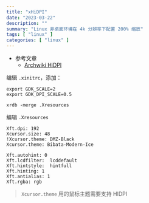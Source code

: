```yaml
---
title: "xHiDPI"
date: "2023-03-22"
description: ""
summary: "Linux 非桌面环境在 4k 分辨率下配置 200% 缩放"
tags: [ "linux" ]
categories: [ "linux" ]
---
```


- 参考文章
  - [Archwiki HiDPI](https://wiki.archlinux.org/title/HiDPI)

编辑 `.xinitrc`，添加：

```
export GDK_SCALE=2
export GDK_DPI_SCALE=0.5

xrdb -merge .Xresources
```


编辑 `.Xresources`

```
Xft.dpi: 192
Xcursor.size: 48
!Xcursor.theme: DMZ-Black
Xcursor.theme: Bibata-Modern-Ice

Xft.autohint: 0
Xft.lcdfilter:  lcddefault
Xft.hintstyle:  hintfull
Xft.hinting: 1
Xft.antialias: 1
Xft.rgba: rgb
```

> `Xcursor.theme` 用的鼠标主题需要支持 HIDPI
